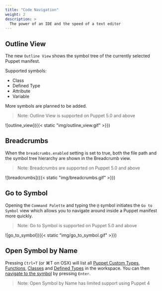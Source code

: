 ```yaml
---
title: "Code Navigation"
weight: 2
description: >
  The power of an IDE and the speed of a text editor
---
```


## Outline View

The new `Outline View` shows the symbol tree of the currently selected Puppet manifest.

Supported symbols:

- Class
- Defined Type
- Attribute
- Variable

More symbols are planned to be added.

> Note: Outline View is supported on Puppet 5.0 and above

![outline_view]({{< static "img/outline_view.gif" >}})

## Breadcrumbs

When the `breadcrumbs.enabled` setting is set to true, both the file path and the symbol tree hierarchy are shown in the Breadcrumb view.

> Note: Breadcrumbs are supported on Puppet 5.0 and above

![breadcrumbs]({{< static "img/breadcrumbs.gif" >}})

## Go to Symbol

Opening the `Command Palette` and typing the `@` symbol initiates the `Go to Symbol` view which allows you to navigate around inside a Puppet manifest more quickly.

> Note: Go to Symbol is supported on Puppet 5.0 and above

![go_to_symbol]({{< static "img/go_to_symbol.gif" >}})

## Open Symbol by Name

Pressing `Ctrl+T` (or ⌘T on OSX) will list all [Puppet Custom Types](https://puppet.com/docs/puppet/latest/custom_types.html), [Functions](https://puppet.com/docs/puppet/latest/lang_write_functions_in_puppet.html), [Classes](https://puppet.com/docs/puppet/latest/lang_classes.html) and [Defined Types](https://puppet.com/docs/puppet/latest/lang_defined_types.html) in the workspace. You can then [navigate to the symbol](https://code.visualstudio.com/docs/editor/editingevolved#_open-symbol-by-name) by pressing `Enter`.

> Note: Open Symbol by Name has limited support using Puppet 4
